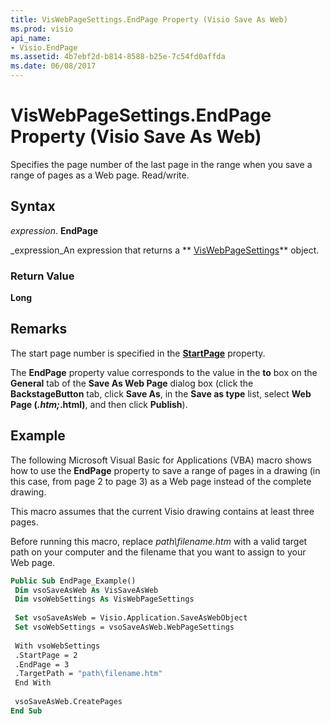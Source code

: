 ```yaml
---
title: VisWebPageSettings.EndPage Property (Visio Save As Web)
ms.prod: visio
api_name:
- Visio.EndPage
ms.assetid: 4b7ebf2d-b814-8588-b25e-7c54fd0affda
ms.date: 06/08/2017
---
```



# VisWebPageSettings.EndPage Property (Visio Save As Web)

Specifies the page number of the last page in the range when you save a range of pages as a Web page. Read/write.


## Syntax

 _expression_. **EndPage**

 _expression_An expression that returns a ** [VisWebPageSettings](http://msdn.microsoft.com/library/14280ea7-e8b1-d4b2-941b-121f2c17f787%28Office.15%29.aspx)** object.


### Return Value

 **Long**


## Remarks

The start page number is specified in the **[StartPage](viswebpagesettings-startpage-property-visio-save-as-web.md)** property.

The **EndPage** property value corresponds to the value in the **to** box on the **General** tab of the **Save As Web Page** dialog box (click the **BackstageButton** tab, click **Save As**, in the **Save as type** list, select **Web Page (*.htm;*.html)**, and then click **Publish**).


## Example

The following Microsoft Visual Basic for Applications (VBA) macro shows how to use the **EndPage** property to save a range of pages in a drawing (in this case, from page 2 to page 3) as a Web page instead of the complete drawing.

This macro assumes that the current Visio drawing contains at least three pages.

Before running this macro, replace  _path\filename.htm_ with a valid target path on your computer and the filename that you want to assign to your Web page.




```vb
Public Sub EndPage_Example() 
 Dim vsoSaveAsWeb As VisSaveAsWeb 
 Dim vsoWebSettings As VisWebPageSettings 
 
 Set vsoSaveAsWeb = Visio.Application.SaveAsWebObject 
 Set vsoWebSettings = vsoSaveAsWeb.WebPageSettings 
 
 With vsoWebSettings 
 .StartPage = 2 
 .EndPage = 3 
 .TargetPath = "path\filename.htm" 
 End With 
 
 vsoSaveAsWeb.CreatePages 
End Sub
```


